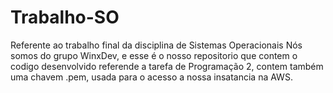 # Trabalho-SO
Referente ao trabalho final da disciplina de Sistemas Operacionais
Nós somos do grupo WinxDev, e esse é o nosso repositorio que contem o codigo desenvolvido referende a tarefa de Programação 2, contem também uma chavem .pem, usada para o acesso a nossa insatancia na AWS.
